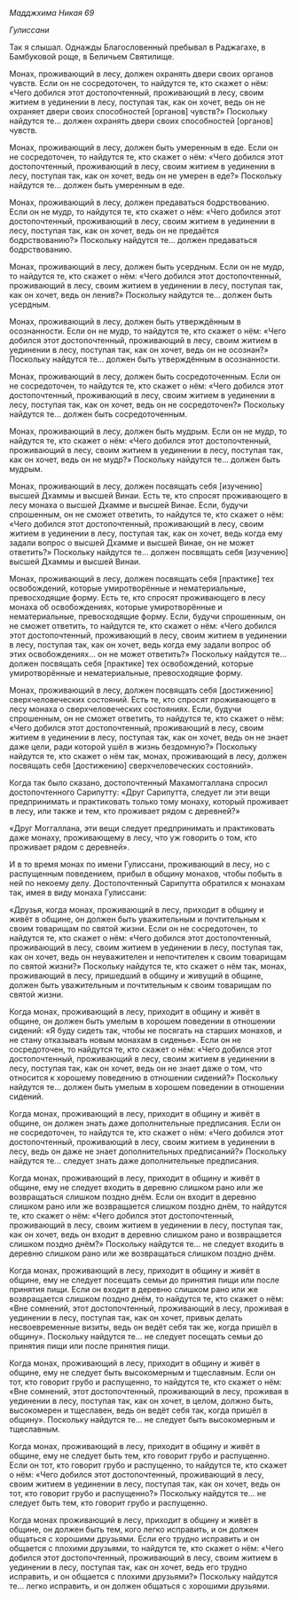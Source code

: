 *Мадджхима Никая 69*

*Гулиссани*

Так я слышал\. Однажды Благословенный пребывал в Раджагахе, в Бамбуковой роще, в Беличьем Святилище\.

Монах, проживающий в лесу, должен охранять двери своих органов чувств\. Если он не сосредоточен, то найдутся те, кто скажет о нём: «Чего добился этот достопочтенный, проживающий в лесу, своим житием в уединении в лесу, поступая так, как он хочет, ведь он не охраняет двери своих способностей \[органов\] чувств?»  Поскольку найдутся те… должен охранять двери своих способностей \[органов\] чувств\.

Монах, проживающий в лесу, должен быть умеренным в еде\. Если он не сосредоточен, то найдутся те, кто скажет о нём: «Чего добился этот достопочтенный, проживающий в лесу, своим житием в уединении в лесу, поступая так, как он хочет, ведь он не умерен в еде?»  Поскольку найдутся те… должен быть умеренным в еде\.

Монах, проживающий в лесу, должен предаваться бодрствованию\. Если он не мудр, то найдутся те, кто скажет о нём: «Чего добился этот достопочтенный, проживающий в лесу, своим житием в уединении в лесу, поступая так, как он хочет, ведь он не предаётся бодрствованию?»  Поскольку найдутся те… должен предаваться бодрствованию\.

Монах, проживающий в лесу, должен быть усердным\. Если он не мудр, то найдутся те, кто скажет о нём: «Чего добился этот достопочтенный, проживающий в лесу, своим житием в уединении в лесу, поступая так, как он хочет, ведь он ленив?»  Поскольку найдутся те… должен быть усердным\.

Монах, проживающий в лесу, должен быть утверждённым в осознанности\. Если он не мудр, то найдутся те, кто скажет о нём: «Чего добился этот достопочтенный, проживающий в лесу, своим житием в уединении в лесу, поступая так, как он хочет, ведь он не осознан?»  Поскольку найдутся те… должен быть утверждённым в осознанности\.

Монах, проживающий в лесу, должен быть сосредоточенным\. Если он не сосредоточен, то найдутся те, кто скажет о нём: «Чего добился этот достопочтенный, проживающий в лесу, своим житием в уединении в лесу, поступая так, как он хочет, ведь он не сосредоточен?»  Поскольку найдутся те… должен быть сосредоточенным\.

Монах, проживающий в лесу, должен быть мудрым\. Если он не мудр, то найдутся те, кто скажет о нём: «Чего добился этот достопочтенный, проживающий в лесу, своим житием в уединении в лесу, поступая так, как он хочет, ведь он не мудр?»  Поскольку найдутся те… должен быть мудрым\.

Монах, проживающий в лесу, должен посвящать себя \[изучению\] высшей Дхаммы и высшей Винаи\. Есть те, кто спросят проживающего в лесу монаха о высшей Дхамме и высшей Винае\. Если, будучи спрошенным, он не сможет ответить, то найдутся те, кто скажет о нём: «Чего добился этот достопочтенный, проживающий в лесу, своим житием в уединении в лесу, поступая так, как он хочет, ведь когда ему задали вопрос о высшей Дхамме и высшей Винае, он не может ответить?»  Поскольку найдутся те… должен посвящать себя \[изучению\] высшей Дхаммы и высшей Винаи\.

Монах, проживающий в лесу, должен посвящать себя \[практике\] тех освобождений, которые умиротворённые и нематериальные, превосходящие форму\. Есть те, кто спросят проживающего в лесу монаха об освобождениях, которые умиротворённые и нематериальные, превосходящие форму\. Если, будучи спрошенным, он не сможет ответить, то найдутся те, кто скажет о нём: «Чего добился этот достопочтенный, проживающий в лесу, своим житием в уединении в лесу, поступая так, как он хочет, ведь когда ему задали вопрос об этих освобождениях… он не может ответить?»  Поскольку найдутся те… должен посвящать себя \[практике\] тех освобождений, которые умиротворённые и нематериальные, превосходящие форму\.

Монах, проживающий в лесу, должен посвящать себя \[достижению\] сверхчеловеческих состояний\. Есть те, кто спросят проживающего в лесу монаха о сверхчеловеческих состояниях\. Если, будучи спрошенным, он не сможет ответить, то найдутся те, кто скажет о нём: «Чего добился этот достопочтенный, проживающий в лесу, своим житием в уединении в лесу, поступая так, как он хочет, ведь он не знает даже цели, ради которой ушёл в жизнь бездомную?»  Поскольку найдутся те, кто скажет о нём так, монах, проживающий в лесу, должен посвящать себя \[достижению\] сверхчеловеческих состояний»\.

Когда так было сказано, достопочтенный Махамоггаллана спросил достопочтенного Сарипутту: «Друг Сарипутта, следует ли эти вещи предпринимать и практиковать только тому монаху, который проживает в лесу, или также и тем, кто проживает рядом с деревней?»

«Друг Моггаллана, эти вещи следует предпринимать и практиковать даже монаху, проживающему в лесу, что уж говорить о том, кто проживает рядом с деревней»\.

И в то время монах по имени Гулиссани, проживающий в лесу, но с распущенным поведением, прибыл в общину монахов, чтобы побыть в ней по некоему делу\. Достопочтенный Сарипутта обратился к монахам так, имея в виду монаха Гулиссани:

«Друзья, когда монах, проживающий в лесу, приходит в общину и живёт в общине, он должен быть уважительным и почтительным к своим товарищам по святой жизни\. Если он не сосредоточен, то найдутся те, кто скажет о нём: «Чего добился этот достопочтенный, проживающий в лесу, своим житием в уединении в лесу, поступая так, как он хочет, ведь он неуважителен и непочтителен к своим товарищам по святой жизни?»  Поскольку найдутся те, кто скажет о нём так, монах, проживающий в лесу, пришедший в общину и живущий в общине, должен быть уважительным и почтительным к своим товарищам по святой жизни\.

Когда монах, проживающий в лесу, приходит в общину и живёт в общине, он должен быть умелым в хорошем поведении в отношении сидений: «Я буду сидеть так, чтобы не посягать на старших монахов, и не стану отказывать новым монахам в сиденье»\. Если он не сосредоточен, то найдутся те, кто скажет о нём: «Чего добился этот достопочтенный, проживающий в лесу, своим житием в уединении в лесу, поступая так, как он хочет, ведь он не знает даже о том, что относится к хорошему поведению в отношении сидений?»  Поскольку найдутся те… должен быть умелым в хорошем поведении в отношении сидений\.

Когда монах, проживающий в лесу, приходит в общину и живёт в общине, он должен знать даже дополнительные предписания\. Если он не сосредоточен, то найдутся те, кто скажет о нём: «Чего добился этот достопочтенный, проживающий в лесу, своим житием в уединении в лесу, ведь он даже не знает дополнительных предписаний?»  Поскольку найдутся те… следует знать даже дополнительные предписания\.

Когда монах, проживающий в лесу, приходит в общину и живёт в общине, ему не следует входить в деревню слишком рано или же возвращаться слишком поздно днём\. Если он входит в деревню слишком рано или же возвращается слишком поздно днём, то найдутся те, кто скажет о нём: «Чего добился этот достопочтенный, проживающий в лесу, своим житием в уединении в лесу, поступая так, как он хочет, ведь он входит в деревню слишком рано и возвращается слишком поздно днём?»  Поскольку найдутся те… не следует входить в деревню слишком рано или же возвращаться слишком поздно днём\.

Когда монах, проживающий в лесу, приходит в общину и живёт в общине, ему не следует посещать семьи до принятия пищи или после принятия пищи\. Если он входит в деревню слишком рано или же возвращается слишком поздно днём, то найдутся те, кто скажет о нём: «Вне сомнений, этот достопочтенный, проживающий в лесу, проживая в уединении в лесу, поступая так, как он хочет, привык делать несвоевременные визиты, ведь он ведёт себя так же, когда пришёл в общину»\.  Поскольку найдутся те… не следует посещать семьи до принятия пищи или после принятия пищи\.

Когда монах, проживающий в лесу, приходит в общину и живёт в общине, ему не следует быть высокомерным и тщеславным\. Если он тот, кто говорит грубо и распущенно, то найдутся те, кто скажет о нём: «Вне сомнений, этот достопочтенный, проживающий в лесу, проживая в уединении в лесу, поступая так, как он хочет, в целом, должно быть, высокомерен и тщеславен, ведь он ведёт себя так, когда пришёл в общину»\.  Поскольку найдутся те… не следует быть высокомерным и тщеславным\.

Когда монах, проживающий в лесу, приходит в общину и живёт в общине, ему не следует быть тем, кто говорит грубо и распущенно\. Если он тот, кто говорит грубо и распущенно, то найдутся те, кто скажет о нём: «Чего добился этот достопочтенный, проживающий в лесу, своим житием в уединении в лесу, поступая так, как он хочет, ведь он тот, кто говорит грубо и распущенно?»  Поскольку найдутся те… не следует быть тем, кто говорит грубо и распущенно\.

Когда монах проживающий в лесу, приходит в общину и живёт в общине, он должен быть тем, кого легко исправить, и он должен общаться с хорошими друзьями\. Если его трудно исправить и он общается с плохими друзьями, то найдутся те, кто скажет о нём: «Чего добился этот достопочтенный, проживающий в лесу, своим житием в уединении в лесу, поступая так, как он хочет, ведь его трудно исправить, и он общается с плохими друзьями?»  Поскольку найдутся те… легко исправить, и он должен общаться с хорошими друзьями\.
